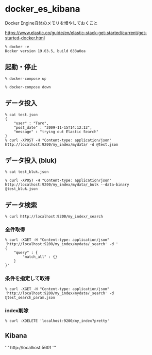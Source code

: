 # docker_es_kibana

Docker Engine自体のメモリを増やしておくこと

https://www.elastic.co/guide/en/elastic-stack-get-started/current/get-started-docker.html

```
% docker -v 
Docker version 19.03.5, build 633a0ea
```

## 起動・停止
```
% docker-compose up
```
```
% docker-compose down
```

## データ投入
```
% cat test.json 
{
    "user" : "Taro",
    "post_date" : "2009-11-15T14:12:12",
    "message" : "trying out Elastic Search"
}
% curl -XPOST -H "Content-type: application/json" http://localhost:9200/my_index/mydata/ -d @test.json
```

## データ投入 (bluk)
```
% cat test_bluk.json 

% curl -XPOST -H "Content-type: application/json" http://localhost:9200/my_index/mydata/_bulk --data-binary @test_bluk.json
```

## データ検索

```
% curl http://localhost:9200/my_index/_search
```

### 全件取得
```
% curl -XGET -H "Content-type: application/json" 'http://localhost:9200/my_index/mydata/_search' -d '
{ 
    "query" : { 
        "match_all" : {} 
    } 
}'
```

### 条件を指定して取得
```
% curl -XGET -H "Content-type: application/json" 'http://localhost:9200/my_index/mydata/_search' -d @test_search_param.json

```

### index削除
```
% curl -XDELETE 'localhost:9200/my_index?pretty'
```

## Kibana
'''
http://localhost:5601
'''

